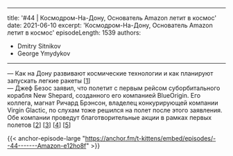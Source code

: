 
---
title: '#44 | Космодром-На-Дону, Основатель Amazon летит в космос'
date: 2021-06-10
excerpt: 'Космодром-На-Дону, Основатель Amazon летит в космос'
episodeLength: 1539
authors:
  - Dmitry Sitnikov
  - George Ymydykov
---

— Как на Дону развивают космические технологии и как планируют запускать легкие ракеты [[1](https://rostov.rbc.ru/rostov/09/06/2021/60c091169a7947563c04d793)]<br/>
— Джеф Безос заявил, что полетит с первым рейсом суборбитального корабля New Shepard, созданного его компанией BlueOrigin. Его коллега, магнат Ричард Брэнсон, владелец конкурирующей компании Virgin Glactic, по слухам тоже решился на полет после этого заявления. Обе компании проведут благотворительные акции в рамках первых полетов [[2](https://www.livescience.com/jeff-bezos-blue-origin-first-passenger-spaceflight.html)] [[3](https://www.space.com/blue-origin-new-shepard-first-astronaut-flight-july-20)] [[4](https://www.msn.com/en-us/news/technology/virgin-galactic-downplays-rumblings-about-a-suborbital-branson-vs-bezos-space-race/ar-AAKQcyC)] [[5](https://www.msn.com/en-gb/money/technology/virgin-galactic-to-launch-science-communicator-and-researcher-to-space/ar-AAKJOs1)]

{{< anchor-episode-large "https://anchor.fm/t-kittens/embed/episodes/--44-------Amazon-e12ho8f" >}}
